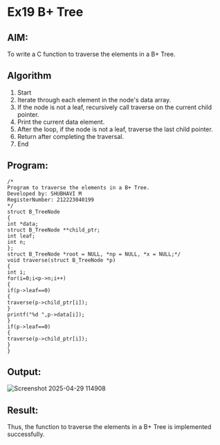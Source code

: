 # Ex19 B+ Tree

## AIM:
To write a C function to traverse the elements in a B+ Tree.

## Algorithm
1. Start
2. Iterate through each element in the node's data array.
3. If the node is not a leaf, recursively call traverse on the current child pointer.
4. Print the current data element.
5. After the loop, if the node is not a leaf, traverse the last child pointer.
6. Return after completing the traversal.
7. End

## Program:
```
/*
Program to traverse the elements in a B+ Tree.
Developed by: SHUBHAVI M
RegisterNumber: 212223040199 
*/
struct B_TreeNode 
{ 
int *data; 
struct B_TreeNode **child_ptr; 
int leaf; 
int n; 
}; 
struct B_TreeNode *root = NULL, *np = NULL, *x = NULL;*/ 
void traverse(struct B_TreeNode *p) 
{ 
int i; 
for(i=0;i<p->n;i++) 
{ 
if(p->leaf==0) 
{ 
traverse(p->child_ptr[i]); 
} 
printf("%d ",p->data[i]); 
} 
if(p->leaf==0) 
{ 
traverse(p->child_ptr[i]); 
} 
}

```

## Output:

![Screenshot 2025-04-29 114908](https://github.com/user-attachments/assets/1e040c4f-7017-4c37-ab50-ae2851c1b9dd)


## Result:
Thus, the function to traverse the elements in a B+ Tree is implemented successfully.
